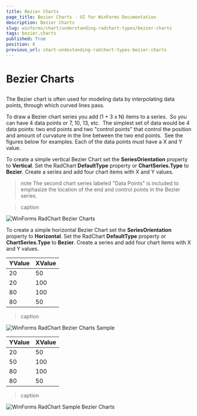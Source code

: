 ```yaml
---
title: Bezier Charts
page_title: Bezier Charts - UI for WinForms Documentation
description: Bezier Charts
slug: winforms/chart/understanding-radchart-types/bezier-charts
tags: bezier,charts
published: True
position: 6
previous_url: chart-undestanding-radchart-types-bezier.charts
---
```


# Bezier Charts



## 

The Bezier chart is often used for modeling data by interpolating data points, through which curved lines pass. 

To draw a Bezier chart series you add (1 + 3 x N) items to a series.  So you can have 4 data points or 7, 10, 13, etc.  The simplest set of data would be 4 data points: two end points and two "control points" that control the position and amount of curvature in the line between the two end points.  See the figures below for examples. Each of the data points must have a X and Y value. 

To create a simple vertical Bezier Chart set the __SeriesOrientation__ property to __Vertical__. Set the RadChart __DefaultType__ property or __ChartSeries.Type__ to __Bezier__. Create a series and add four chart items with X and Y values.

>note The second chart series labeled "Data Points" is included to emphasize the location of the end and control points in the Bezier series.
>

>caption 

![WinForms RadChart Bezier Charts](images/chart-undestanding-radchart-types-bezier001.png)

To create a simple horizontal Bezier Chart set the __SeriesOrientation__ property to __Horizontal__. Set the RadChart __DefaultType__ property or __ChartSeries.Type__ to __Bezier__. Create a series and add four chart items with X and Y values.



| __YValue__ | __XValue__ |
|----|----|
|20|50|
|20|100|
|80|100|
|80|50|

>caption 

![WinForms RadChart Bezier Charts Sample](images/chart-undestanding-radchart-types-bezier002.png)





| __YValue__ | __XValue__ |
|----|----|
|20|50|
|50|100|
|80|100|
|80|50|
>caption 

![WinForms RadChart Sample Bezier Charts](images/chart-undestanding-radchart-types-bezier003.png)

